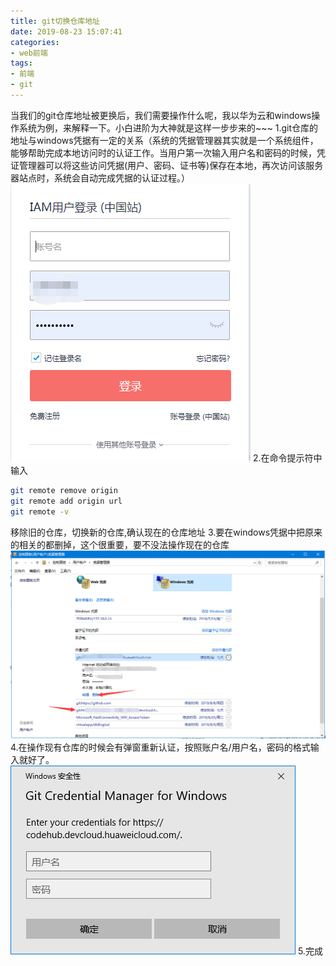 ```yaml
---
title: git切换仓库地址
date: 2019-08-23 15:07:41
categories: 
- web前端
tags: 
- 前端
- git
---
```

当我们的git仓库地址被更换后，我们需要操作什么呢，我以华为云和windows操作系统为例，来解释一下。小白进阶为大神就是这样一步步来的~~~
1.git仓库的地址与windows凭据有一定的关系（系统的凭据管理器其实就是一个系统组件，能够帮助完成本地访问时的认证工作。当用户第一次输入用户名和密码的时候，凭证管理器可以将这些访问凭据(用户、密码、证书等)保存在本地，再次访问该服务器站点时，系统会自动完成凭据的认证过程。）
![3](huawei-1/3.png)
2.在命令提示符中输入
``` bash
git remote remove origin
git remote add origin url
git remote -v
```
移除旧的仓库，切换新的仓库,确认现在的仓库地址
3.要在windows凭据中把原来的相关的都删掉，这个很重要，要不没法操作现在的仓库
![4](huawei-1/4.png)
4.在操作现有仓库的时候会有弹窗重新认证，按照账户名/用户名，密码的格式输入就好了。
![1](huawei-1/1.png)
5.完成
